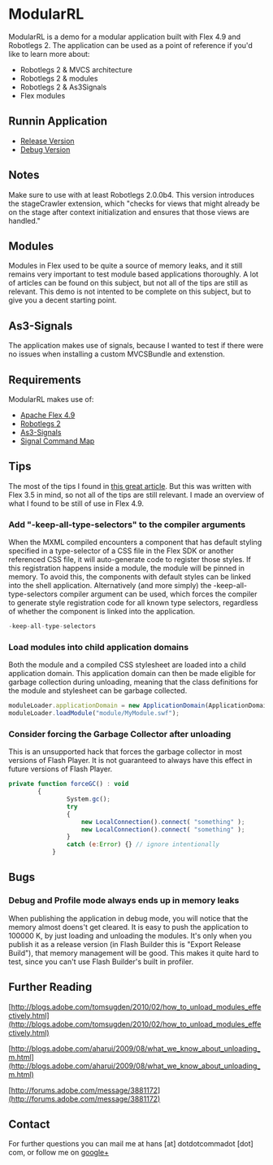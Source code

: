 # ModularRL

ModularRL is a demo for a modular application built with Flex 4.9 and Robotlegs 2.
The application can be used as a point of reference if you'd like to learn more about:
- Robotlegs 2 & MVCS architecture
- Robotlegs 2 & modules
- Robotlegs 2 & As3Signals
- Flex modules

## Runnin Application
- [Release Version](http://www.dotdotcommadot.com/modularrl/release/)
- [Debug Version](http://www.dotdotcommadot.com/modularrl/debug/)

## Notes

Make sure to use with at least Robotlegs 2.0.0b4. 
This version introduces the stageCrawler extension, 
which "checks for views that might already be on the stage after context initialization
and ensures that those views are handled."

## Modules

Modules in Flex used to be quite a source of memory leaks, 
and it still remains very important to test module based applications thoroughly.
A lot of articles can be found on this subject, but not all of the tips are still as relevant.
This demo is not intented to be complete on this subject, but to give you a decent starting point.

## As3-Signals

The application makes use of signals, because I wanted to test if there were no issues when installing a custom MVCSBundle and extenstion.

## Requirements

ModularRL makes use of:
- [Apache Flex 4.9](http://flex.apache.org)
- [Robotlegs 2](http://www.robotlegs.org/)
- [As3-Signals](https://github.com/robertpenner/as3-signals)
- [Signal Command Map](https://github.com/pixels4nickels/robotlegs-extensions-SignalCommandMap)

## Tips

The most of the tips I found in [this great article](http://blogs.adobe.com/tomsugden/2010/02/how_to_unload_modules_effectively.html).
But this was written with Flex 3.5 in mind, so not all of the tips are still relevant.
I made an overview of what I found to be still of use in Flex 4.9.

### Add "-keep-all-type-selectors" to the compiler arguments
When the MXML compiled encounters a component that has default 
styling specified in a type-selector of a CSS file in the Flex SDK 
or another referenced CSS file, it will auto-generate code to 
register those styles. If this registration happens inside a module,
the module will be pinned in memory. To avoid this, the components
with default styles can be linked into the shell application. 
Alternatively (and more simply) the -keep-all-type-selectors 
compiler argument can be used, which forces the compiler to generate
style registration code for all known type selectors, regardless of 
whether the component is linked into the application.
```javascript
-keep-all-type-selectors
```
      
### Load modules into child application domains
Both the module and a compiled CSS stylesheet are loaded into a
child application domain. This application domain can then be
made eligible for garbage collection during unloading, meaning
that the class definitions for the module and stylesheet can be
garbage collected. 
```javascript
moduleLoader.applicationDomain = new ApplicationDomain(ApplicationDomain.currentDomain);
moduleLoader.loadModule("module/MyModule.swf");
```

### Consider forcing the Garbage Collector after unloading
This is an unsupported hack that forces the garbage collector in 
most versions of Flash Player. It is not guaranteed to always have
this effect in future versions of Flash Player. 
```javascript
private function forceGC() : void
  		{
				System.gc();
				try
				{
					new LocalConnection().connect( "something" );
					new LocalConnection().connect( "something" );
				}
				catch (e:Error) {} // ignore intentionally
			}
```
        
## Bugs

### Debug and Profile mode always ends up in memory leaks
When publishing the application in debug mode, you will notice that the memory almost doens't get cleared.
It is easy to push the application to 100000 K, by just loading and unloading the modules.
It's only when you publish it as a release version (in Flash Builder this is "Export Release Build"),
that memory management will be good.
This makes it quite hard to test, since you can't use Flash Builder's built in profiler.

## Further Reading

[http://blogs.adobe.com/tomsugden/2010/02/how_to_unload_modules_effectively.html](http://blogs.adobe.com/tomsugden/2010/02/how_to_unload_modules_effectively.html)

[http://blogs.adobe.com/aharui/2009/08/what_we_know_about_unloading_m.html](http://blogs.adobe.com/aharui/2009/08/what_we_know_about_unloading_m.html)

[http://forums.adobe.com/message/3881172](http://forums.adobe.com/message/3881172)

## Contact

For further questions you can mail me at hans [at] dotdotcommadot [dot] com, or follow me on [google+](https://plus.google.com/105923980508016533126/about)



